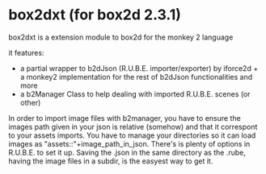 
# box2dxt (for box2d 2.3.1)

box2dxt is a extension module to box2d for the monkey 2 language

it features:
- a partial wrapper to b2dJson (R.U.B.E. importer/exporter) by iforce2d + a monkey2 implementation for the rest of b2dJson functionalities and more
- a b2Manager Class to help dealing with imported R.U.B.E. scenes (or other)

In order to import image files with b2manager, you have to ensure the images path given in your json is relative (somehow) and that it correspont to your assets imports. You have to manage your directories so it can load images as "assets::"+image_path_in_json.
There's is plenty of options in R.U.B.E. to set it up. Saving the .json in the same directory as the .rube, having the image files in a subdir, is the easyest way to get it.

